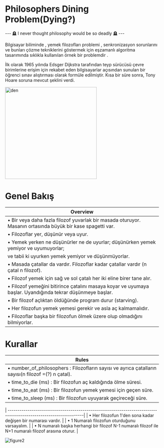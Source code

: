 # Philosophers Dining Problem(Dying?)

--- 🪦 I never thought philosophy would be so deadly 🪦 ---

Bilgisayar biliminde , yemek filozofları problemi , senkronizasyon sorunlarını ve bunları çözme tekniklerini göstermek için eşzamanlı algoritma tasarımında sıklıkla kullanılan örnek bir problemdir .

İlk olarak 1965 yılında Edsger Dijkstra tarafından teyp sürücüsü çevre birimlerine erişim için rekabet eden bilgisayarlar açısından sunulan bir öğrenci sınav alıştırması olarak formüle edilmiştir. Kısa bir süre sonra, Tony Hoare soruna mevcut şeklini verdi.

<img width="300" alt="den" src="https://user-images.githubusercontent.com/73845925/188264079-3393ab33-6e34-4e20-ac4a-7f7c31a295d8.png">

# Genel Bakış

| Overview                                                                                                            |
| --------------------------------------------------------------------------------------------------------------------| 
| • Bir veya daha fazla filozof yuvarlak bir masada oturuyor. Masanın ortasında büyük bir kase spagetti var.          |
| • Filozoflar yer, düşünür veya uyur.                                                                                |
| • Yemek yerken ne düşünürler ne de uyurlar; düşünürken yemek yemiyor ve uyumuyorlar;                                |
|   ve tabii ki uyurken yemek yemiyor ve düşünmüyorlar.                                                               |
| • Masada çatallar da vardır. Filozoflar kadar çatallar vardır (n çatal n filozof).                                  |
| • Filozof yemek için sağ ve sol çatalı her iki eline birer tane alır.                                               |
| • Filozof yemeğini bitirince çatalını masaya koyar ve uyumaya başlar. Uyandığında tekrar düşünmeye başlar.          |                                         
| • Bir filozof açlıktan öldüğünde program durur (starving).                                                          |
| • Her filozofun yemek yemesi gerekir ve asla aç kalmamalıdır.                                                       |
| • Filozoflar başka bir filozofun ölmek üzere olup olmadığını bilmiyorlar.                                           |

# Kurallar

| Rules                                                                                                               |
| --------------------------------------------------------------------------------------------------------------------| 
| • number_of_philosophers : Filozofların sayısı ve ayrıca çatalların sayısı(n filozof =(?) n çatal).                 |
| • time_to_die (ms) : Bir filozofun aç kaldığında ölme süresi.                                                       |                                 
| • time_to_eat (ms) : Bir filozofun yemek yemesi için geçen süre.                                                    |
| • time_to_sleep (ms) : Bir filozofun uyuyarak geçireceği süre.                                                      |


| --------------------------------------------------------------------------------------------------------------------| 
| • Her filozofun 1'den sona kadar değişen bir numarası vardır.                                                       |
| • 1 Numaralı filozofun oturduğunu varsayalım.                                                                       |
| • N numaralı başka herhangi bir filozof N-1 numaralı filozof ile N+1 numaralı filozof arasına oturur.               | 


![figure2](https://user-images.githubusercontent.com/73845925/188264076-d4a0dd94-4671-4d17-ba10-173e76844426.gif)
